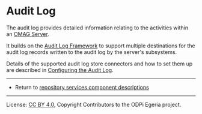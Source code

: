 <!-- SPDX-License-Identifier: CC-BY-4.0 -->
<!-- Copyright Contributors to the ODPi Egeria project. -->

# Audit Log

The audit log provides detailed information relating to the activities
within an
[OMAG Server](../../../admin-services/docs/concepts/omag-server.md).

It builds on the [Audit Log Framework](../../../frameworks/audit-log-framework)
to support multiple destinations for the audit log records written to the
audit log by the server's subsystems.

Details of the supported audit log store connectors and
how to set them up are described in
[Configuring the Audit Log](../../../admin-services/docs/user/configuring-the-audit-log.md).


----
* Return to [repository services component descriptions](.)


----
License: [CC BY 4.0](https://creativecommons.org/licenses/by/4.0/),
Copyright Contributors to the ODPi Egeria project.